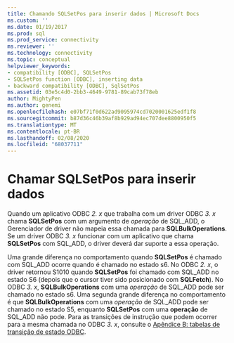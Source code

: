 ```yaml
---
title: Chamando SQLSetPos para inserir dados | Microsoft Docs
ms.custom: ''
ms.date: 01/19/2017
ms.prod: sql
ms.prod_service: connectivity
ms.reviewer: ''
ms.technology: connectivity
ms.topic: conceptual
helpviewer_keywords:
- compatibility [ODBC], SQLSetPos
- SQLSetPos function [ODBC], inserting data
- backward compatibility [ODBC], SqlSetPos
ms.assetid: 03e5c4d0-2bb3-4649-9781-89cab73f78eb
author: MightyPen
ms.author: genemi
ms.openlocfilehash: e07bf71f0d622ad9095974cd7020001625edf1f8
ms.sourcegitcommit: b87d36c46b39af8b929ad94ec707dee8800950f5
ms.translationtype: MT
ms.contentlocale: pt-BR
ms.lasthandoff: 02/08/2020
ms.locfileid: "68037711"
---
```

# <a name="calling-sqlsetpos-to-insert-data"></a>Chamar SQLSetPos para inserir dados
Quando um aplicativo ODBC *2. x* que trabalha com um driver ODBC *3. x* chama **SQLSetPos** com um argumento de *operação* de SQL_ADD, o Gerenciador de driver não mapeia essa chamada para **SQLBulkOperations**. Se um driver ODBC *3. x* funcionar com um aplicativo que chama **SQLSetPos** com SQL_ADD, o driver deverá dar suporte a essa operação.  
  
 Uma grande diferença no comportamento quando **SQLSetPos** é chamado com SQL_ADD ocorre quando é chamado no estado s6. No ODBC *2. x*, o driver retornou S1010 quando **SQLSetPos** foi chamado com SQL_ADD no estado S6 (depois que o cursor tiver sido posicionado com **SQLFetch**). No ODBC *3. x*, **SQLBulkOperations** com uma *operação* de SQL_ADD pode ser chamado no estado s6. Uma segunda grande diferença no comportamento é que **SQLBulkOperations** com uma *operação* de SQL_ADD pode ser chamado no estado S5, enquanto **SQLSetPos** com uma **operação** de SQL_ADD não pode. Para as transições de instrução que podem ocorrer para a mesma chamada no ODBC *3. x*, consulte o [Apêndice B: tabelas de transição de estado ODBC](../../../odbc/reference/appendixes/appendix-b-odbc-state-transition-tables.md).
